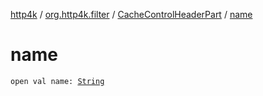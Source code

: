 [http4k](../../index.md) / [org.http4k.filter](../index.md) / [CacheControlHeaderPart](index.md) / [name](./name.md)

# name

`open val name: `[`String`](https://kotlinlang.org/api/latest/jvm/stdlib/kotlin/-string/index.html)